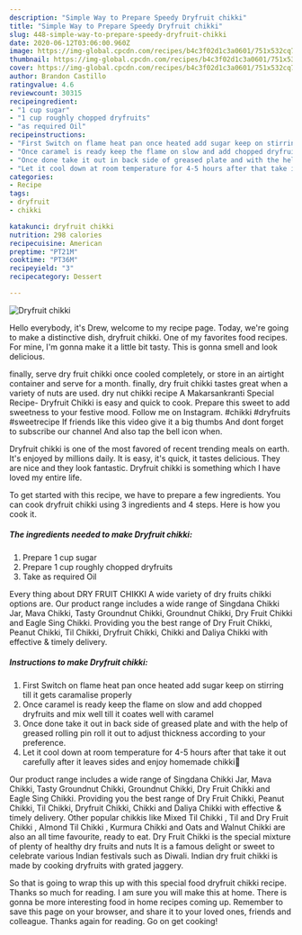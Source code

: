 ```yaml
---
description: "Simple Way to Prepare Speedy Dryfruit chikki"
title: "Simple Way to Prepare Speedy Dryfruit chikki"
slug: 448-simple-way-to-prepare-speedy-dryfruit-chikki
date: 2020-06-12T03:06:00.960Z
image: https://img-global.cpcdn.com/recipes/b4c3f02d1c3a0601/751x532cq70/dryfruit-chikki-recipe-main-photo.jpg
thumbnail: https://img-global.cpcdn.com/recipes/b4c3f02d1c3a0601/751x532cq70/dryfruit-chikki-recipe-main-photo.jpg
cover: https://img-global.cpcdn.com/recipes/b4c3f02d1c3a0601/751x532cq70/dryfruit-chikki-recipe-main-photo.jpg
author: Brandon Castillo
ratingvalue: 4.6
reviewcount: 30315
recipeingredient:
- "1 cup sugar"
- "1 cup roughly chopped dryfruits"
- "as required Oil"
recipeinstructions:
- "First Switch on flame heat pan once heated add sugar keep on stirring till it gets caramalise properly"
- "Once caramel is ready keep the flame on slow and add chopped dryfruits and mix well till it coates well with caramel"
- "Once done take it out in back side of greased plate and with the help of greased rolling pin roll it out to adjust thickness according to your preference."
- "Let it cool down at room temperature for 4-5 hours after that take it out carefully after it leaves sides and enjoy homemade chikki🙂"
categories:
- Recipe
tags:
- dryfruit
- chikki

katakunci: dryfruit chikki 
nutrition: 298 calories
recipecuisine: American
preptime: "PT21M"
cooktime: "PT36M"
recipeyield: "3"
recipecategory: Dessert

---
```



![Dryfruit chikki](https://img-global.cpcdn.com/recipes/b4c3f02d1c3a0601/751x532cq70/dryfruit-chikki-recipe-main-photo.jpg)

Hello everybody, it's Drew, welcome to my recipe page. Today, we're going to make a distinctive dish, dryfruit chikki. One of my favorites food recipes. For mine, I'm gonna make it a little bit tasty. This is gonna smell and look delicious.

finally, serve dry fruit chikki once cooled completely, or store in an airtight container and serve for a month. finally, dry fruit chikki tastes great when a variety of nuts are used. dry nut chikki recipe A Makarsankranti Special Recipe- Dryfruit Chikki is easy and quick to cook. Prepare this sweet to add sweetness to your festive mood. Follow me on Instagram. #chikki #dryfruits #sweetrecipe If friends like this video give it a big thumbs And dont forget to subscribe our channel And also tap the bell icon when.

Dryfruit chikki is one of the most favored of recent trending meals on earth. It's enjoyed by millions daily. It is easy, it's quick, it tastes delicious. They are nice and they look fantastic. Dryfruit chikki is something which I have loved my entire life.


To get started with this recipe, we have to prepare a few ingredients. You can cook dryfruit chikki using 3 ingredients and 4 steps. Here is how you cook it.

<!--inarticleads1-->

##### The ingredients needed to make Dryfruit chikki:

1. Prepare 1 cup sugar
1. Prepare 1 cup roughly chopped dryfruits
1. Take as required Oil


Every thing about DRY FRUIT CHIKKI A wide variety of dry fruits chikki options are. Our product range includes a wide range of Singdana Chikki Jar, Mava Chikki, Tasty Groundnut Chikki, Groundnut Chikki, Dry Fruit Chikki and Eagle Sing Chikki. Providing you the best range of Dry Fruit Chikki, Peanut Chikki, Til Chikki, Dryfruit Chikki, Chikki and Daliya Chikki with effective &amp; timely delivery. 

<!--inarticleads2-->

##### Instructions to make Dryfruit chikki:

1. First Switch on flame heat pan once heated add sugar keep on stirring till it gets caramalise properly
1. Once caramel is ready keep the flame on slow and add chopped dryfruits and mix well till it coates well with caramel
1. Once done take it out in back side of greased plate and with the help of greased rolling pin roll it out to adjust thickness according to your preference.
1. Let it cool down at room temperature for 4-5 hours after that take it out carefully after it leaves sides and enjoy homemade chikki🙂


Our product range includes a wide range of Singdana Chikki Jar, Mava Chikki, Tasty Groundnut Chikki, Groundnut Chikki, Dry Fruit Chikki and Eagle Sing Chikki. Providing you the best range of Dry Fruit Chikki, Peanut Chikki, Til Chikki, Dryfruit Chikki, Chikki and Daliya Chikki with effective &amp; timely delivery. Other popular chikkis like Mixed Til Chikki , Til and Dry Fruit Chikki , Almond Til Chikki , Kurmura Chikki and Oats and Walnut Chikki are also an all time favourite, ready to eat. Dry Fruit Chikki is the special mixture of plenty of healthy dry fruits and nuts It is a famous delight or sweet to celebrate various Indian festivals such as Diwali. Indian dry fruit chikki is made by cooking dryfruits with grated jaggery. 

So that is going to wrap this up with this special food dryfruit chikki recipe. Thanks so much for reading. I am sure you will make this at home. There is gonna be more interesting food in home recipes coming up. Remember to save this page on your browser, and share it to your loved ones, friends and colleague. Thanks again for reading. Go on get cooking!
